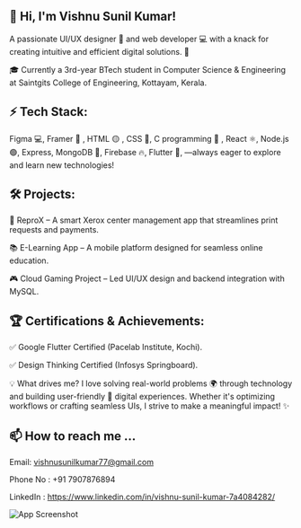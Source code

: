 ## 👋 Hi, I'm Vishnu Sunil Kumar! 

A passionate UI/UX designer 🎨 and web developer 💻 with a knack for creating intuitive and efficient digital solutions. 🚀

🎓 Currently a 3rd-year BTech student in Computer Science & Engineering at Saintgits College of Engineering, Kottayam, Kerala.

## ⚡ Tech Stack: 

Figma 💻, Framer 📱 , HTML 🟡 , CSS 🔵, C programming 🔴 , React ⚛️, Node.js 🟢, Express, MongoDB 🍃, Firebase 🔥, Flutter 📱, —always eager to explore and learn new technologies!

## 🛠️ Projects:

📑 ReproX – A smart Xerox center management app that streamlines print requests and payments.

📚 E-Learning App – A mobile platform designed for seamless online education.

🎮 Cloud Gaming Project – Led UI/UX design and backend integration with MySQL.

## 🏆 Certifications & Achievements:

✅ Google Flutter Certified (Pacelab Institute, Kochi).

✅ Design Thinking Certified (Infosys Springboard).

💡 What drives me? I love solving real-world problems 🌍 through technology and building user-friendly 🎯 digital experiences. Whether it's optimizing workflows or crafting seamless UIs, I strive to make a meaningful impact! ✨

## 📫 How to reach me ...

Email: vishnusunilkumar77@gmail.com

Phone No : +91 7907876894

LinkedIn : https://www.linkedin.com/in/vishnu-sunil-kumar-7a4084282/



![App Screenshot](https://github.com/user-attachments/assets/f66b4fc0-8a9a-4ee5-bf4a-2bcaf0f1dcd6)

